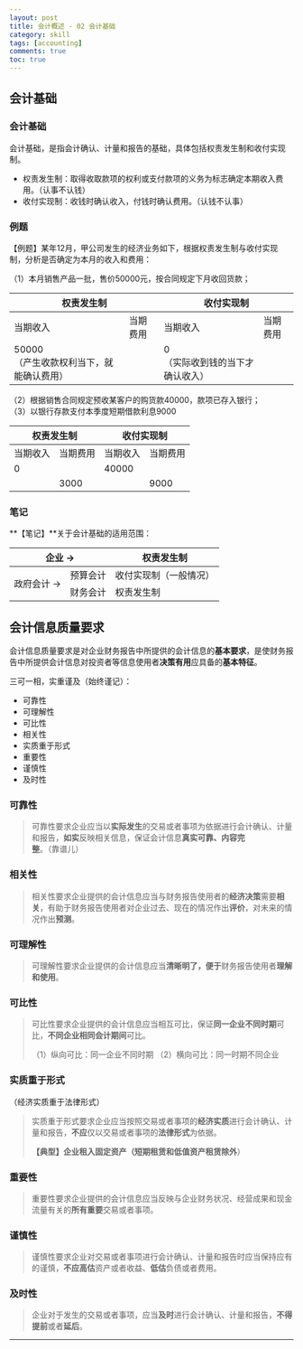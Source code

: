 ```yaml
---
layout: post
title: 会计概述 - 02 会计基础
category: skill
tags: [accounting]
comments: true
toc: true
---
```


## 会计基础

### 会计基础

会计基础，是指会计确认、计量和报告的基础，具体包括权责发生制和收付实现制。

- 权责发生制：取得收取款项的权利或支付款项的义务为标志确定本期收入费用。（认事不认钱）
- 收付实现制：收钱时确认收入，付钱时确认费用。（认钱不认事）

### 例题

【例题】某年12月，甲公司发生的经济业务如下，根据权责发生制与收付实现制，分析是否确定为本月的收入和费用：

（1）本月销售产品一批，售价50000元，按合同规定下月收回货款；

<table>
    <thead>
        <tr>
            <th colspan="2">权责发生制</th>
            <th colspan="2">收付实现制</th>
        </tr>
    </thead>
    <tbody>
        <tr>
            <td>当期收入</td>
            <td>当期费用</td>
            <td>当期收入</td>
            <td>当期费用</td>
        </tr>
        <tr>
            <td>50000<br>（产生收款权利当下，就能确认费用）</td>
            <td></td>
            <td>0<br>（实际收到钱的当下才确认收入）</td>
            <td></td>
        </tr>
    </tbody>
</table>

（2）根据销售合同规定预收某客户的购货款40000，款项已存入银行；<br>
（3）以银行存款支付本季度短期借款利息9000

<table>
    <thead>
        <tr>
            <th colspan="2">权责发生制</th>
            <th colspan="2">收付实现制</th>
        </tr>
    </thead>
    <tbody>
        <tr>
            <td>当期收入</td>
            <td>当期费用</td>
            <td>当期收入</td>
            <td>当期费用</td>
        </tr>
        <tr>
            <td>0</td>
            <td></td>
            <td>40000</td>
            <td></td>
        </tr>
        <tr>
            <td></td>
            <td>3000</td>
            <td></td>
            <td>9000</td>
        </tr>
    </tbody>
</table>

### 笔记

**【笔记】**关于会计基础的适用范围：

<table>
    <thead>
        <tr>
            <th colspan="2">企业 →</th>
            <th>权责发生制</th>
        </tr>
    </thead>
    <tbody>
        <tr>
            <td rowspan="2">政府会计 →</td>
            <td>预算会计</td>
            <td>收付实现制（一般情况）</td>
        </tr>
        <tr>
            <td>财务会计</td>
            <td>权责发生制</td>
        </tr>
    </tbody>
</table>

## 会计信息质量要求

会计信息质量要求是对企业财务报告中所提供的会计信息的**基本要求**，是使财务报告中所提供会计信息对投资者等信息使用者**决策有用**应具备的**基本特征**。

三可一相，实重谨及（始终谨记）：
- 可靠性
- 可理解性
- 可比性
- 相关性
- 实质重于形式
- 重要性
- 谨慎性
- 及时性

### 可靠性

> 可靠性要求企业应当以**实际发生**的交易或者事项为依据进行会计确认、计量和报告，**如实**反映相关信息，保证会计信息**真实可靠、内容完整**。（靠谱儿）

### 相关性

> 相关性要求企业提供的会计信息应当与财务报告使用者的**经济决策**需要**相关**，有助于财务报告使用者对企业过去、现在的情况作出**评价**，对未来的情况作出**预测**。

### 可理解性

> 可理解性要求企业提供的会计信息应当**清晰明了，便于**财务报告使用者**理解和使用**。

### 可比性

> 可比性要求企业提供的会计信息应当相互可比，保证**同一企业不同时期**可比，**不同企业相同会计期间**可比。
>
> （1）纵向可比：同一企业不同时期
> （2）横向可比：同一时期不同企业

### 实质重于形式

（经济实质重于法律形式）

> 实质重于形式要求企业应当按照交易或者事项的**经济实质**进行会计确认、计量和报告，**不应**仅以交易或者事项的**法律形式**为依据。
>
> **【典型】**企业租入固定资产（短期租赁和低值资产租赁**除外**）

### 重要性

> 重要性要求企业提供的会计信息应当反映与企业财务状况、经营成果和现金流量有关的**所有重要**交易或者事项。

### 谨慎性

> 谨慎性要求企业对交易或者事项进行会计确认、计量和报告时应当保持应有的谨慎，**不应高估**资产或者收益、**低估**负债或者费用。

### 及时性

> 企业对于发生的交易或者事项，应当**及时**进行会计确认、计量和报告，**不得提前**或者**延后**。

---